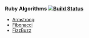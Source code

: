 ### Ruby Algorithms [![Build Status](https://travis-ci.org/mguilherme/ruby-algorithms.svg?branch=master)](https://travis-ci.org/mguilherme/ruby-algorithms)

* [Armstrong](armstrong)
* [Fibonacci](fibonacci)
* [FizzBuzz](fizzbuzz)
